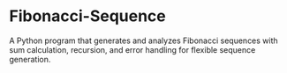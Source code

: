 # Fibonacci-Sequence
A Python program that generates and analyzes Fibonacci sequences with sum calculation, recursion, and error handling for flexible sequence generation.

